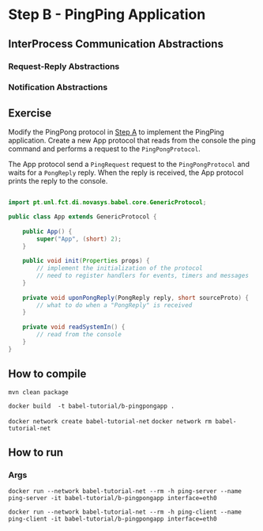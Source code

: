 # Step B - PingPing Application

## InterProcess Communication Abstractions

### Request-Reply Abstractions

### Notification Abstractions


## Exercise

Modify the PingPong protocol in [Step A](../A-PingPong) to implement the PingPing application.
Create a new App protocol that reads from the console the ping command and performs a request to the ``PingPongProtocol``.

The App protocol send a ``PingRequest`` request to the ``PingPongProtocol`` and waits for a ``PongReply`` reply.
When the reply is received, the App protocol prints the reply to the console.


```java

import pt.unl.fct.di.novasys.babel.core.GenericProtocol;

public class App extends GenericProtocol {
    
    public App() {
        super("App", (short) 2);
    }
    
    public void init(Properties props) {
        // implement the initialization of the protocol
        // need to register handlers for events, timers and messages
    }
    
    private void uponPongReply(PongReply reply, short sourceProto) {
        // what to do when a "PongReply" is received
    }
    
    private void readSystemIn() {
        // read from the console
    }
}

```

## How to compile

``mvn clean package``

``docker build  -t babel-tutorial/b-pingpongapp .``


``docker network create babel-tutorial-net``
``docker network rm babel-tutorial-net``

## How to run

### Args

``docker run --network babel-tutorial-net --rm -h ping-server --name ping-server -it babel-tutorial/b-pingpongapp interface=eth0``

``docker run --network babel-tutorial-net --rm -h ping-client --name ping-client -it babel-tutorial/b-pingpongapp interface=eth0``